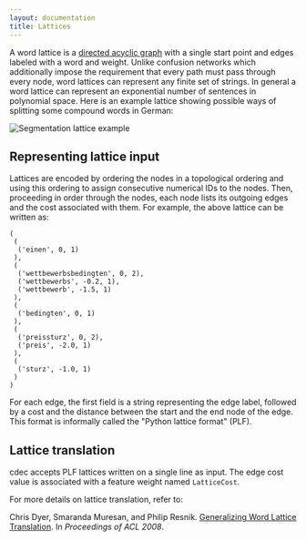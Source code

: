 ```yaml
---
layout: documentation
title: Lattices
---
```


A word lattice is a [directed acyclic graph](http://en.wikipedia.org/wiki/Directed_acyclic_graph) with a single start point and edges labeled with a word and weight. Unlike confusion networks which additionally impose the requirement that every path must pass through every node, word lattices can represent any finite set of strings. In general a word lattice can represent an exponential number of sentences in polynomial space. Here is an example lattice showing possible ways of splitting some compound words in German:
 
![Segmentation lattice example](/img/lattice.png)

## Representing lattice input

Lattices are encoded by ordering the nodes in a topological ordering and using this ordering to assign consecutive numerical IDs to the nodes. Then, proceeding in order through the nodes, each node lists its outgoing edges and the cost associated with them. For example, the above lattice can be written as:

    (
     (
      ('einen', 0, 1)
     ),
     (
      ('wettbewerbsbedingten', 0, 2),
      ('wettbewerbs', -0.2, 1),
      ('wettbewerb', -1.5, 1)
     ),
     (
      ('bedingten', 0, 1)
     ),
     (
      ('preissturz', 0, 2),
      ('preis', -2.0, 1)
     ),
     (
      ('sturz', -1.0, 1)
     )
    )

For each edge, the first field is a string representing the edge label, followed by a cost and the distance between the start and the end node of the edge. This format is informally called the "Python lattice format" (PLF).

## Lattice translation

cdec accepts PLF lattices written on a single line as input. The edge cost value is associated with a feature weight named `LatticeCost`.

For more details on lattice translation, refer to:

Chris Dyer, Smaranda Muresan, and Philip Resnik. [Generalizing Word Lattice Translation](http://aclweb.org/anthology-new/P/P08/P08-1115.pdf). In _Proceedings of ACL 2008_.
